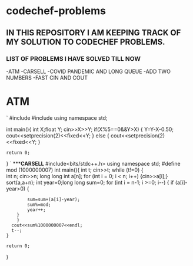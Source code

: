 # codechef-problems
## IN THIS REPOSITORY I AM KEEPING TRACK OF MY SOLUTION TO CODECHEF PROBLEMS.

### LIST OF PROBLEMS I HAVE SOLVED TILL NOW
-ATM
-CARSELL
-COVID PANDEMIC AND LONG QUEUE
-ADD TWO NUMBERS
-FAST CIN AND COUT


# ATM
`
#include<iostream>
#include<iomanip>
using namespace std;

int main(){
    int X;float Y;
    cin>>X>>Y;
     if(X%5==0&&Y>X)
    {
        Y=Y-X-0.50;
        cout<<setprecision(2)<<fixed<<Y;
    }
    else
    {
        cout<<setprecision(2)<<fixed<<Y;
    }
    
    return 0;
}
`
*******************CARSELL****************
#include<bits/stdc++.h>
using namespace std;
#define mod (1000000007)
int main(){
    int t;
    cin>>t;
    while (t!=0)
    {   
        int n;
        cin>>n;
        long long int a[n];
        for (int i = 0; i < n; i++)
            {cin>>a[i];}
        sort(a,a+n);
        int year=0;long long sum=0;
        for (int i = n-1; i >=0; i--)
        {   if (a[i]-year>0)
        {
    
            sum=sum+(a[i]-year);
            sum%=mod;
            year++;
        }
        }
      cout<<sum%1000000007<<endl;
      t--;
    } 

    return 0;
}


